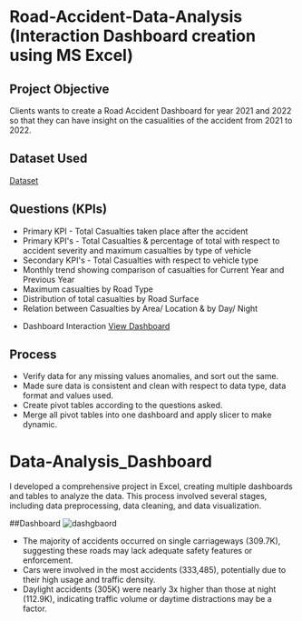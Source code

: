 # Road-Accident-Data-Analysis (Interaction Dashboard creation using MS Excel)
## Project Objective
Clients wants to create a Road Accident Dashboard for year 2021 and 2022 so that they can have insight on the casualities of the accident from 2021 to 2022.

## Dataset Used
<a href="https://docs.google.com/spreadsheets/d/1R_uaoZL18nRbqC_MULVne90h3SdRbAyn/edit?gid=1319047066#gid=1319047066">Dataset</a>

## Questions (KPIs)
* Primary KPI - Total Casualties taken place after the accident
* Primary KPI's - Total Casualties & percentage of total with respect to accident severity and maximum casualties by type of vehicle
* Secondary KPI's - Total Casualties with respect to vehicle type
* Monthly trend showing comparison of casualties for Current Year and Previous Year
* Maximum casualties by Road Type
* Distribution of total casualties by Road Surface
* Relation between Casualties by Area/ Location & by Day/ Night

- Dashboard Interaction <a href="https://docs.google.com/spreadsheets/d/1OTGIKe7JNGUbt2_5hIyVrs5kd1JNmHfa/edit?usp=sharing&ouid=110026729226337791150&rtpof=true&sd=true">View Dashboard</a>

## Process
* Verify data for any missing values anomalies, and sort out the same.
* Made sure data is consistent and clean with respect to data type, data format and values used.
* Create pivot tables according to the questions asked.
* Merge all pivot tables into one dashboard and apply slicer to make dynamic.

# Data-Analysis_Dashboard
I developed a comprehensive project in Excel, creating multiple dashboards and tables to analyze the data. This process involved several stages, including data preprocessing, data cleaning, and data visualization.

##Dashboard
![dashgbaord](https://github.com/user-attachments/assets/8825ea2e-4bbc-450c-b228-684bc351a220)

* The majority of accidents occurred on single carriageways (309.7K), suggesting these roads may lack adequate safety features or enforcement.
* Cars were involved in the most accidents (333,485), potentially due to their high usage and traffic density.
* Daylight accidents (305K) were nearly 3x higher than those at night (112.9K), indicating traffic volume or daytime distractions may be a factor.
